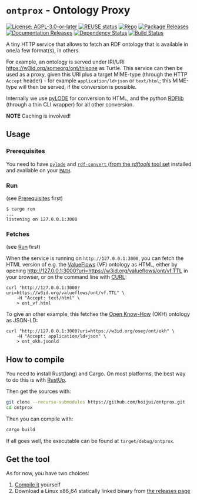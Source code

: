 <!--
SPDX-FileCopyrightText: 2024 Robin Vobruba <hoijui.quaero@gmail.com>

SPDX-License-Identifier: CC0-1.0
-->

# `ontprox` - **Ont**ology **Prox**y

[![License: AGPL-3.0-or-later](
    https://img.shields.io/badge/License-AGPL--3.0--or--later-blue.svg)](
    LICENSE.txt)
[![REUSE status](
    https://api.reuse.software/badge/github.com/hoijui/ontprox)](
    https://api.reuse.software/info/github.com/hoijui/ontprox)
[![Repo](
    https://img.shields.io/badge/Repo-GitHub-555555&logo=github.svg)](
    https://github.com/hoijui/ontprox)
[![Package Releases](
    https://img.shields.io/crates/v/ontprox.svg)](
    https://crates.io/crates/ontprox)
[![Documentation Releases](
    https://docs.rs/ontprox/badge.svg)](
    https://docs.rs/ontprox)
[![Dependency Status](
    https://deps.rs/repo/github/hoijui/ontprox/status.svg)](
    https://deps.rs/repo/github/hoijui/ontprox)
[![Build Status](
    https://github.com/hoijui/ontprox/workflows/build/badge.svg)](
    https://github.com/hoijui/ontprox/actions)

A tiny HTTP service that allows to fetch an RDF ontology
that is available in one/a few format(s),
in others.

For example, an ontology is served under IRI/URI
<https://w3id.org/someorg/ont/thisone>
as Turtle.
This service can then be used as a proxy,
given this URI plus a target MIME-type
(through the HTTP `Accept` header) -
for example `application/ld+json` or `text/html`;
this MIME-type will then be served,
if the conversion is possible.

Internally we use [pyLODE] for conversion to HTML,
and the python [RDFlib] (through a thin CLI wrapper)
for all other conversion.

**NOTE**
Caching is involved!

## Usage

### Prerequisites

You need to have [`pylode`][pyLODE]
and [`rdf-convert` (from the _rdftools_ tool set][rdftools]
installed and available on your [`PATH`][PATH].

### Run

(see [Prerequisites](#prerequisites) first)

```shell
$ cargo run
...
listening on 127.0.0.1:3000
```

### Fetches

(see [Run](#run) first)

When the service is running on `http://127.0.0.1:3000`,
you can fetch the HTML version
of e.g. the [ValueFlows] (VF) ontology as HTML,
either by opening <http://127.0.0.1:3000?uri=https://w3id.org/valueflows/ont/vf.TTL>
in your browser, or on the command line with [CURL]:

```shell
curl "http://127.0.0.1:3000?uri=https://w3id.org/valueflows/ont/vf.TTL" \
    -H "Accept: text/html" \
    > ont_vf.html
```

To give an other example,
this fetches the [Open Know-How] (OKH) ontology as JSON-LD:

```shell
curl "http://127.0.0.1:3000?uri=https://w3id.org/oseg/ont/okh" \
    -H "Accept: application/ld+json" \
    > ont_okh.jsonld
```

## How to compile

You need to install Rust(lang) and Cargo.
On most platforms, the best way to do this is with [RustUp].

Then get the sources with:

```bash
git clone --recurse-submodules https://github.com/hoijui/ontprox.git
cd ontprox
```

Then you can compile with:

```bash
cargo build
```

If all goes well,
the executable can be found at `target/debug/ontprox`.

## Get the tool

As for now, you have two choices:

1. [Compile it](#how-to-compile) yourself
1. Download a Linux x86\_64 statically linked binary from
   [the releases page](https://github.com/hoijui/ontprox/releases)

[RDFlib]: https://rdflib.readthedocs.io
[pyLODE]: https://github.com/RDFLib/pyLODE
[RustUp]: https://rustup.rs/
[ValueFlows]: https://valueflo.ws/
[Open Know-How]: https://github.com/iop-alliance/OpenKnowHow
[CURL]: https://curl.se/
[rdftools]: https://github.com/hoijui/rdftools
[PATH]: https://en.wikipedia.org/wiki/PATH_(variable)
